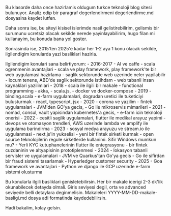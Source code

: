 Bu klasorde daha once hazirlamis oldugum turkce teknoloji blog sitesi bulunuyor. 
Analiz edip bir paragraf degerlendirmeni degerlendirme.md dosyasina kaydet lutfen. 

Daha sonra ise, bu siteyi kisisel islerimde nasil gelistirebilirim, gelismis bir surumunu ucretsiz olacak sekilde nerede yayinlayabilirim, hugo filan mi kullanayim, bu konuda bana yol goster. 

Sonrasinda ise, 2015'ten 2025'e kadar her 1-2 aya 1 konu olacak sekilde, ilgilendigim konularda yazi basliklari hazirla. 

Ilgilendigim konulari sana belirtiyorum:
	- 2016-2017 - AI ve caffe 
		- scala ogrenmenin avantajlari
		- scala ve play framework, play framework'te bir web uygulamasi hazirlama
		- saglik sektorunde web uzerinde neler yapilabilir
		- locum tenens, ABD'de saglik sektorunde istihdam
		- web tabanli insan kaynaklari yazilimlari
	- 2018  - scala ile ilgili bir makale 
		- functional programming
		- akka, 
		- scala.js, 
		- docker ve docker-compose
	- 2019 	- binding.scala
		- e-farm uygulamalari, dogrudan uretici ile tuketiciyi bulusturmak
		- react, typescript, jsx
	- 2020 	- corona ve yazilim
		- fintek uygulamalari
		- JVM'den GO'ya gecis, 
		- Go ile mikroservis mimarileri
	- 2021 	- nomad, consul, vault yapisindan kubernetes'a gecis, 
		- e-farm icin teknoloji onerisi
	- 2022 	- cesitli saglik uygulamalari, flutter ile medikal arayuz yapimi
		- devops ve otomasyon trendleri, AWS uzerinde lambda ve amplify ile uygulama barindirma
	- 2023 	- sosyal medya arayuzu ve stream.io ile uygulanmasi
		- next.js'in yukselisi
		- yeni bir fintek sirketi kurmak
		- open source teknolojilerin regule sirketlerde kullanimi. Sifir Windows mumkun mu?
		- Yerli KYC kutuphanelerinin flutter ile entegrasyonu
		- bir fintek cuzdaninin ve altyapisinin prototiplenmesi
	- 2024 	- lokasyon tabanli servisler ve uygulamalari
		- JVM ve Quarkus'tan Go'ya gecis
		- Go ile sifirdan bir fraud sistemi tasarlamak
		- Hyperledger customer security
	- 2025  - Goa framework ve avantajlari
		- Python ve django ile GCP uzerinde e-farm sistemi olusturma
		

Bu konularla ilgili basliklari genisletebilirsin. Her bir makale icerigi 2-3 dk'lik okunabilecek detayda olmali. Giris seviyesi degil, orta ve advanced seviyede belli detaylara deginmelisin. 
Makaleleri YYYY-MM-DD-makale-basligi.md dosya adi formatinda kaydedebilirsin. 

Hadi bakalim, kolay gelsin. 
